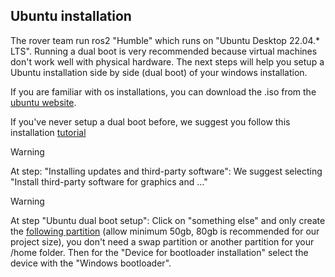## Ubuntu installation

The rover team run ros2 "Humble" which runs on "Ubuntu Desktop 22.04.* LTS". Running a dual boot is very recommended because virtual machines don't work well with physical hardware. The next steps will help you setup a Ubuntu installation side by side (dual boot) of your windows installation.

If you are familiar with os installations, you can download the .iso from the [ubuntu website](https://ubuntu.com/download/desktop).

If you've never setup a dual boot before, we suggest you follow this installation [tutorial](https://medium.com/linuxforeveryone/how-to-install-ubuntu-20-04-and-dual-boot-alongside-windows-10-323a85271a73)

>[!WARNING]
At step: "Installing updates and third-party software": We suggest selecting "Install third-party software for graphics and ..."

>[!WARNING]
>At step "Ubuntu dual boot setup": Click on "something else" and only create the [following partition](https://miro.medium.com/v2/resize:fit:720/format:webp/1*NHz494_x-btfTl4tnm0Muw.png) (allow minimum 50gb, 80gb is recommended for our project size), you don't need a swap partition or another partition for your /home folder. Then for the "Device for bootloader installation" select the device with the "Windows bootloader".